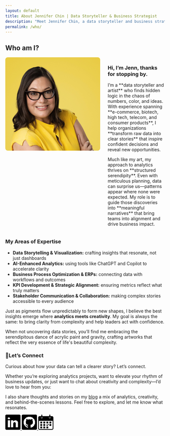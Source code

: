 ```yaml
---
layout: default
title: About Jennifer Chin | Data Storyteller & Business Strategist
description: "Meet Jennifer Chin, a data storyteller and business strategist who transforms complex information into clear narratives that drive confident decisions."
permalink: /who/
---
```


## Who am I?
<div style="display: flex; align-items: flex-start; gap: 1.5rem; flex-wrap: wrap;">
  <img src="/assets/images/linkedinbiocrop.jpeg" alt="Jenn Chin headshot" style="width: 100%; max-width: 300px; height: auto; border-radius: 8px; align-self: flex-start;">
  
  <div style="flex: 1;">  
    <h3>Hi, I’m Jenn, thanks for stopping by.</h3>
    <p>I’m a **data storyteller and artist** who finds hidden logic in the chaos of numbers, color, and ideas. With experience spanning **e-commerce, biotech, high tech, telecom, and consumer products**, I help organizations **transform raw data into clear stories** that inspire confident decisions and reveal new opportunities.</p>
    <p>Much like my art, my approach to analytics thrives on **structured serendipity**. Even with meticulous planning, data can surprise us—patterns appear where none were expected. My role is to guide those discoveries into **meaningful narratives** that bring teams into alignment and drive business impact.</p>
    
  </div>
</div>

### My Areas of Expertise

- **Data Storytelling & Visualization:** crafting insights that resonate, not just dashboards 
- **AI-Enhanced Analytics:** using tools like ChatGPT and Copilot to accelerate clarity 
- **Business Process Optimization & ERPs:** connecting data with workflows and outcomes 
- **KPI Development & Strategic Alignment:** ensuring metrics reflect what truly matters
- **Stakeholder Communication & Collaboration:** making complex stories accessible to every audience

Just as pigments flow unpredictably to form new shapes, I believe the best insights emerge where **analytics meets creativity**. My goal is always the same: to bring clarity from complexity and help leaders act with confidence.

When not uncovering data stories, you’ll find me embracing the serendipitous dance of acrylic paint and gravity, crafting artworks that reflect the very essence of life's beautiful complexity.

### 👋Let’s Connect

Curious about how your data can tell a clearer story? Let’s connect.  

Whether you’re exploring analytics projects, want to elevate your rhythm of business updates, or just want to chat about creativity and complexity—I’d love to hear from you:

I also share thoughts and stories on my [blog](/pages/why.md) a mix of analytics, creativity, and behind-the-scenes lessons. Feel free to explore, and let me know what resonates.

<div class="social-icons">
  <a href="https://linkedin.com/in/jennchin" target="_blank" aria-label="LinkedIn profile: Jennifer Chin">
    <img src="/assets/images/social/linkedin.png" alt="LinkedIn logo" />
  </a>
  <a href="https://github.com/SheHasMoxie" target="_blank" aria-label="GitHub profile: SheHasMoxie">
    <img src="/assets/images/social/github.png" alt="GitHub logo" />
  </a>
  <a href="https://cal.com/jennchin" target="_blank" aria-label="Schedule a meeting with Jennifer Chin">
    <img src="/assets/images/social/calendar.png" alt="Calendar icon for booking a chat" />
  </a>
</div>

